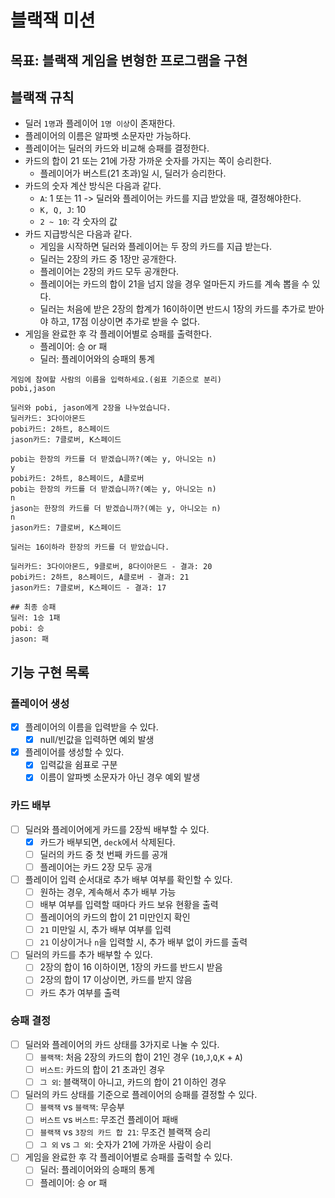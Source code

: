 # 블랙잭 미션

## 목표: 블랙잭 게임을 변형한 프로그램을 구현

## 블랙잭 규칙

- 딜러 `1명`과 플레이어 `1명 이상`이 존재한다.
- 플레이어의 이름은 알파벳 소문자만 가능하다.
- 플레이어는 딜러의 카드와 비교해 승패를 결정한다.
- 카드의 합이 21 또는 21에 가장 가까운 숫자를 가지는 쪽이 승리한다.
    - 플레이어가 버스트(21 초과)일 시, 딜러가 승리한다.
- 카드의 숫자 계산 방식은 다음과 같다.
    - `A`: 1 또는 11 -> 딜러와 플레이어는 카드를 지급 받았을 때, 결정해야한다.
    - `K, Q, J`: 10
    - `2 ~ 10`: 각 숫자의 값
- 카드 지급방식은 다음과 같다.
    - 게임을 시작하면 딜러와 플레이어는 두 장의 카드를 지급 받는다.
    - 딜러는 2장의 카드 중 1장만 공개한다.
    - 플레이어는 2장의 카드 모두 공개한다.
    - 플레이어는 카드의 합이 21을 넘지 않을 경우 얼마든지 카드를 계속 뽑을 수 있다.
    - 딜러는 처음에 받은 2장의 합계가 16이하이면 반드시 1장의 카드를 추가로 받아야 하고, 17점 이상이면 추가로 받을 수 없다.
- 게임을 완료한 후 각 플레이어별로 승패를 출력한다.
    - 플레이어: 승 or 패
    - 딜러: 플레이어와의 승패의 통계

```
게임에 참여할 사람의 이름을 입력하세요.(쉼표 기준으로 분리)
pobi,jason

딜러와 pobi, jason에게 2장을 나누었습니다.
딜러카드: 3다이아몬드
pobi카드: 2하트, 8스페이드
jason카드: 7클로버, K스페이드

pobi는 한장의 카드를 더 받겠습니까?(예는 y, 아니오는 n)
y
pobi카드: 2하트, 8스페이드, A클로버
pobi는 한장의 카드를 더 받겠습니까?(예는 y, 아니오는 n)
n
jason는 한장의 카드를 더 받겠습니까?(예는 y, 아니오는 n)
n
jason카드: 7클로버, K스페이드

딜러는 16이하라 한장의 카드를 더 받았습니다.

딜러카드: 3다이아몬드, 9클로버, 8다이아몬드 - 결과: 20
pobi카드: 2하트, 8스페이드, A클로버 - 결과: 21
jason카드: 7클로버, K스페이드 - 결과: 17

## 최종 승패
딜러: 1승 1패
pobi: 승 
jason: 패
```

## 기능 구현 목록

### 플레이어 생성
- [x] 플레이어의 이름을 입력받을 수 있다.
    - [x] null/빈값을 입력하면 예외 발생
- [x] 플레이어를 생성할 수 있다.
    - [x] 입력값을 쉼표로 구분
    - [x] 이름이 알파벳 소문자가 아닌 경우 예외 발생

### 카드 배부
- [ ] 딜러와 플레이어에게 카드를 2장씩 배부할 수 있다.
    - [x] 카드가 배부되면, `deck`에서 삭제된다.
    - [ ] 딜러의 카드 중 첫 번째 카드를 공개
    - [ ] 플레이어는 카드 2장 모두 공개
- [ ] 플레이어 입력 순서대로 추가 배부 여부를 확인할 수 있다.
    - [ ] 원하는 경우, 계속해서 추가 배부 가능
    - [ ] 배부 여부를 입력할 때마다 카드 보유 현황을 출력
    - [ ] 플레이어의 카드의 합이 21 미만인지 확인
    - [ ] `21` 미만일 시, 추가 배부 여부를 입력
    - [ ] `21` 이상이거나 `n`을 입력할 시, 추가 배부 없이 카드를 출력
- [ ] 딜러의 카드를 추가 배부할 수 있다.
    - [ ] 2장의 합이 16 이하이면, 1장의 카드를 반드시 받음
    - [ ] 2장의 합이 17 이상이면, 카드를 받지 않음
    - [ ] 카드 추가 여부를 출력

### 승패 결정
- [ ] 딜러와 플레이어의 카드 상태를 3가지로 나눌 수 있다.
    - [ ] `블랙잭`: 처음 2장의 카드의 합이 21인 경우 (`10`,`J`,`Q`,`K` + `A`)
    - [ ] `버스트`: 카드의 합이 21 초과인 경우
    - [ ] `그 외`: 블랙잭이 아니고, 카드의 합이 21 이하인 경우
- [ ] 딜러의 카드 상태를 기준으로 플레이어의 승패를 결정할 수 있다.
    - [ ] `블랙잭` vs `블랙잭`: 무승부
    - [ ] `버스트` vs `버스트`: 무조건 플레이어 패배
    - [ ] `블랙잭` vs `3장의 카드 합 21`: 무조건 블랙잭 승리
    - [ ] `그 외` vs `그 외`: 숫자가 21에 가까운 사람이 승리
- [ ] 게임을 완료한 후 각 플레이어별로 승패를 출력할 수 있다.
    - [ ] 딜러: 플레이어와의 승패의 통계
    - [ ] 플레이어: 승 or 패
